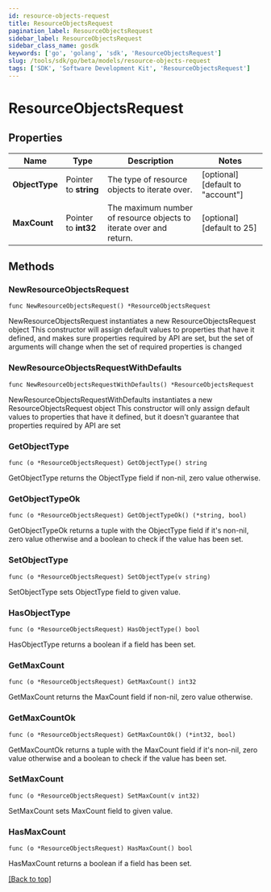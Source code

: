 ```yaml
---
id: resource-objects-request
title: ResourceObjectsRequest
pagination_label: ResourceObjectsRequest
sidebar_label: ResourceObjectsRequest
sidebar_class_name: gosdk
keywords: ['go', 'golang', 'sdk', 'ResourceObjectsRequest'] 
slug: /tools/sdk/go/beta/models/resource-objects-request
tags: ['SDK', 'Software Development Kit', 'ResourceObjectsRequest']
---
```


# ResourceObjectsRequest

## Properties

Name | Type | Description | Notes
------------ | ------------- | ------------- | -------------
**ObjectType** |  Pointer to **string** | The type of resource objects to iterate over. | [optional] [default to "account"]
**MaxCount** |  Pointer to **int32** | The maximum number of resource objects to iterate over and return. | [optional] [default to 25]

## Methods

### NewResourceObjectsRequest

`func NewResourceObjectsRequest() *ResourceObjectsRequest`

NewResourceObjectsRequest instantiates a new ResourceObjectsRequest object
This constructor will assign default values to properties that have it defined,
and makes sure properties required by API are set, but the set of arguments
will change when the set of required properties is changed

### NewResourceObjectsRequestWithDefaults

`func NewResourceObjectsRequestWithDefaults() *ResourceObjectsRequest`

NewResourceObjectsRequestWithDefaults instantiates a new ResourceObjectsRequest object
This constructor will only assign default values to properties that have it defined,
but it doesn't guarantee that properties required by API are set

### GetObjectType

`func (o *ResourceObjectsRequest) GetObjectType() string`

GetObjectType returns the ObjectType field if non-nil, zero value otherwise.

### GetObjectTypeOk

`func (o *ResourceObjectsRequest) GetObjectTypeOk() (*string, bool)`

GetObjectTypeOk returns a tuple with the ObjectType field if it's non-nil, zero value otherwise
and a boolean to check if the value has been set.

### SetObjectType

`func (o *ResourceObjectsRequest) SetObjectType(v string)`

SetObjectType sets ObjectType field to given value.

### HasObjectType

`func (o *ResourceObjectsRequest) HasObjectType() bool`

HasObjectType returns a boolean if a field has been set.

### GetMaxCount

`func (o *ResourceObjectsRequest) GetMaxCount() int32`

GetMaxCount returns the MaxCount field if non-nil, zero value otherwise.

### GetMaxCountOk

`func (o *ResourceObjectsRequest) GetMaxCountOk() (*int32, bool)`

GetMaxCountOk returns a tuple with the MaxCount field if it's non-nil, zero value otherwise
and a boolean to check if the value has been set.

### SetMaxCount

`func (o *ResourceObjectsRequest) SetMaxCount(v int32)`

SetMaxCount sets MaxCount field to given value.

### HasMaxCount

`func (o *ResourceObjectsRequest) HasMaxCount() bool`

HasMaxCount returns a boolean if a field has been set.


[[Back to top]](#) 


